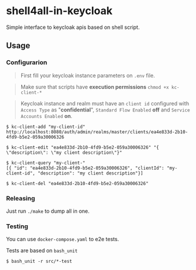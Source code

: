 # shell4all-in-keycloak
Simple interface to keycloak apis based on shell script.

## Usage

### Configurarion

> First fill your keycloak instance parameters on `.env` file.

> Make sure that scripts have **execution permissions** `chmod +x kc-client-*`

> Keycloak instance and realm must have an `client id` configured with `Access Type` as "**confidential**", `Standard Flow Enabled` **off** and `Service Accounts Enabled` **on**.



```console
$ kc-client-add "my-client-id"
http://localhost:8080/auth/admin/realms/master/clients/ea4e833d-2b10-4fd9-b5e2-059a30006326

$ kc-client-edit "ea4e833d-2b10-4fd9-b5e2-059a30006326" "{ \"description\": \"my client description\"}"

$ kc-client-query "my-client-"
[{ "id": "ea4e833d-2b10-4fd9-b5e2-059a30006326", "clientId": "my-client-id", "description": "my client description"}]

$ kc-client-del "ea4e833d-2b10-4fd9-b5e2-059a30006326"

```

### Releasing

Just run `./make` to dump all in one.

### Testing

You can use `docker-compose.yaml` to e2e tests.

Tests are based on `bash_unit`

```console
$ bash_unit -r src/*-test
```